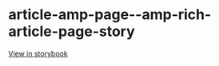 # article-amp-page--amp-rich-article-page-story

[View in storybook](https://raw.githack.com/Independent-Digital-News-and-Media-Ltd/indy-pwamp-sb/PR-2375-sb/index.html?path=/story/article-amp-page--amp-rich-article-page-story)